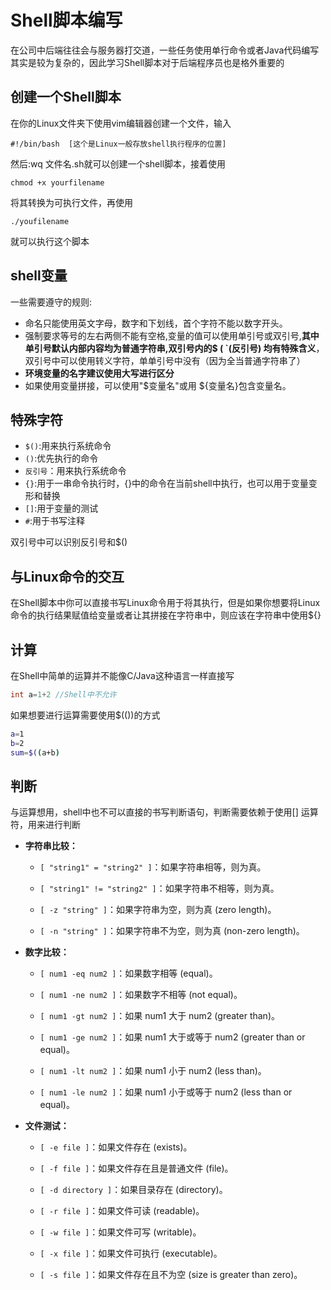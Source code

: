 # Shell脚本编写

在公司中后端往往会与服务器打交道，一些任务使用单行命令或者Java代码编写其实是较为复杂的，因此学习Shell脚本对于后端程序员也是格外重要的

## 创建一个Shell脚本

在你的Linux文件夹下使用vim编辑器创建一个文件，输入

```shell
#!/bin/bash  [这个是Linux一般存放shell执行程序的位置]
```

然后:wq 文件名.sh就可以创建一个shell脚本，接着使用

```shell
chmod +x yourfilename
```

将其转换为可执行文件，再使用

```shell
./youfilename
```

就可以执行这个脚本

## shell变量

一些需要遵守的规则:

- 命名只能使用英文字母，数字和下划线，首个字符不能以数字开头。
- 强制要求等号的左右两侧不能有空格,变量的值可以使用单引号或双引号,**其中单引号默认内部内容均为普通字符串,双引号内的$ ( \`(反引号) 均有特殊含义**，双引号中可以使用转义字符，单单引号中没有（因为全当普通字符串了）
- **环境变量的名字建议使用大写进行区分**
- 如果使用变量拼接，可以使用"$变量名"或用 ${变量名}包含变量名。

## 特殊字符

- `$()`:用来执行系统命令
- `()`:优先执行的命令
- `反引号`：用来执行系统命令
- `{}`:用于一串命令执行时，{}中的命令在当前shell中执行，也可以用于变量变形和替换
- `[]`:用于变量的测试
- `#`:用于书写注释

双引号中可以识别反引号和$()

## 与Linux命令的交互

在Shell脚本中你可以直接书写Linux命令用于将其执行，但是如果你想要将Linux命令的执行结果赋值给变量或者让其拼接在字符串中，则应该在字符串中使用${}

## 计算

在Shell中简单的运算并不能像C/Java这种语言一样直接写

```c
int a=1+2 //Shell中不允许
```

如果想要进行运算需要使用$(())的方式

```sh
a=1
b=2
sum=$((a+b)
```

## 判断

与运算想用，shell中也不可以直接的书写判断语句，判断需要依赖于使用\[] 运算符，用来进行判断

- **字符串比较：**
    
    - `[ "string1" = "string2" ]`：如果字符串相等，则为真。
        
    - `[ "string1" != "string2" ]`：如果字符串不相等，则为真。
        
    - `[ -z "string" ]`：如果字符串为空，则为真 (zero length)。
        
    - `[ -n "string" ]`：如果字符串不为空，则为真 (non-zero length)。
        
- **数字比较：**
    
    - `[ num1 -eq num2 ]`：如果数字相等 (equal)。
        
    - `[ num1 -ne num2 ]`：如果数字不相等 (not equal)。
        
    - `[ num1 -gt num2 ]`：如果 num1 大于 num2 (greater than)。
        
    - `[ num1 -ge num2 ]`：如果 num1 大于或等于 num2 (greater than or equal)。
        
    - `[ num1 -lt num2 ]`：如果 num1 小于 num2 (less than)。
        
    - `[ num1 -le num2 ]`：如果 num1 小于或等于 num2 (less than or equal)。
        
- **文件测试：**
    
    - `[ -e file ]`：如果文件存在 (exists)。
        
    - `[ -f file ]`：如果文件存在且是普通文件 (file)。
        
    - `[ -d directory ]`：如果目录存在 (directory)。
        
    - `[ -r file ]`：如果文件可读 (readable)。
        
    - `[ -w file ]`：如果文件可写 (writable)。
        
    - `[ -x file ]`：如果文件可执行 (executable)。
        
    - `[ -s file ]`：如果文件存在且不为空 (size is greater than zero)。